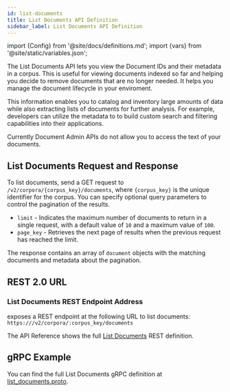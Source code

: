 ```yaml
---
id: list-documents
title: List Documents API Definition
sidebar_label: List Documents API Definition
---
```


import {Config} from '@site/docs/definitions.md';
import {vars} from '@site/static/variables.json';

The List Documents API lets you view the Document IDs and their metadata
in a corpus. This is useful for viewing documents indexed so far and helping
you decide to remove documents that are no longer needed. It helps you manage
the document lifecycle in your enviroment.

This information enables you to catalog and inventory large amounts of data
while also extracting lists of documents for further analysis. For example,
developers can utilize the metadata to to build custom search and filtering
capabilities into their applications.

Currently Document Admin APIs do not allow you to access the text of
your documents.

## List Documents Request and Response

To list documents, send a GET request to `/v2/corpora/{corpus_key}/documents`,
where `{corpus_key}` is the unique identifier for the corpus. You can specify
optional query parameters to control the pagination of the results.

- `limit` - Indicates the maximum number of documents to return in a single
  request, with a default value of `10` and a maximum value of `100`.
- `page_key` - Retrieves the next page of results when the previous request
  has reached the limit.

The response contains an array of `document` objects with the matching
documents and metadata about the pagination.

## REST 2.0 URL

### List Documents REST Endpoint Address

<Config v="names.product"/> exposes a REST endpoint at the following URL
to list documents:
<code>https://<Config v="domains.rest.admin"/>/v2/corpora/:corpus_key/documents</code>

The API Reference shows the full [List Documents](/docs/rest-api/list-corpus-documents) REST definition.

## gRPC Example

You can find the full List Documents gRPC definition at [list_documents.proto](https://github.com/vectara/protos/blob/main/list_documents.proto).
